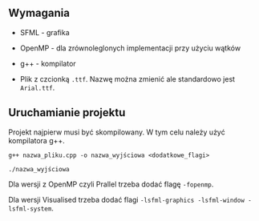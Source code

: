 ## Wymagania
- SFML - grafika
- OpenMP - dla zrównoleglonych implementacji przy użyciu wątków
- g++ - kompilator

- Plik z czcionką `.ttf`. Nazwę można zmienić ale standardowo jest `Arial.ttf`.

## Uruchamianie projektu
Projekt najpierw musi być skompilowany. W tym celu należy użyć kompilatora g++.
```
g++ nazwa_pliku.cpp -o nazwa_wyjściowa <dodatkowe_flagi>

./nazwa_wyjściowa
```

Dla wersji z OpenMP czyli Prallel trzeba dodać flagę `-fopenmp`.

Dla wersji Visualised trzeba dodać flagi `-lsfml-graphics -lsfml-window -lsfml-system`.

